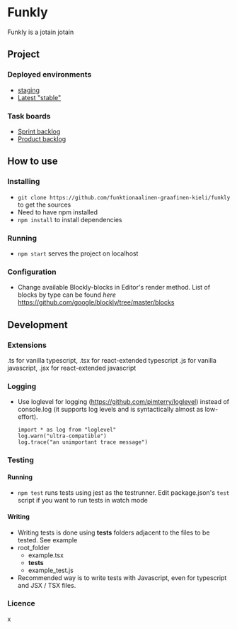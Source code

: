 # Funkly

Funkly is a jotain jotain

## Project

### Deployed environments

- [staging](http://staging-funkly.herokuapp.com/)
- [Latest "stable"](http://funkly.herokuapp.com/)

### Task boards

* [Sprint backlog](https://github.com/funktionaalinen-graafinen-kieli/backlogs/projects/3)
* [Product backlog](https://github.com/funktionaalinen-graafinen-kieli/backlogs/projects/1)

## How to use

### Installing 
- `git clone https://github.com/funktionaalinen-graafinen-kieli/funkly` to get the sources
- Need to have npm installed 
- `npm install` to install dependencies

### Running

- `npm start` serves the project on localhost

### Configuration

- Change available Blockly-blocks in Editor's render method. List of blocks by type can be found _here_ https://github.com/google/blockly/tree/master/blocks

## Development

### Extensions
.ts for vanilla typescript, .tsx for react-extended typescript
.js for vanilla javascript, .jsx for react-extended javascript

### Logging
 - Use loglevel for logging (https://github.com/pimterry/loglevel) instead of console.log (it supports log levels and is syntactically almost as low-effort).
    ```
    import * as log from "loglevel"
    log.warn("ultra-compatible")
    log.trace("an unimportant trace message")
    ```
    
### Testing

#### Running
- `npm test` runs tests using jest as the testrunner. Edit package.json's `test` script if you want to run tests in watch mode

#### Writing

- Writing tests is done using __tests__ folders adjacent to the files to be tested. See example
- root_folder
    - example.tsx
    - __tests__
	- example_test.js
- Recommended way is to write tests with Javascript, even for typescript and JSX / TSX files.

### Licence

x
